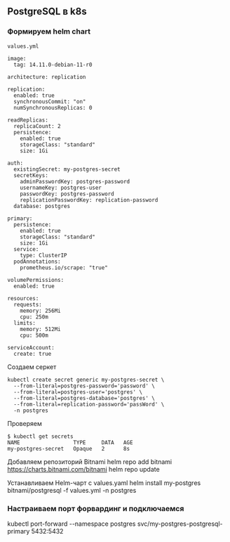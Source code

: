 ## PostgreSQL в k8s

### Формируем helm chart

```
values.yml

image:
  tag: 14.11.0-debian-11-r0

architecture: replication

replication:
  enabled: true
  synchronousCommit: "on"
  numSynchronousReplicas: 0

readReplicas:
  replicaCount: 2
  persistence:
    enabled: true
    storageClass: "standard"
    size: 1Gi

auth:
  existingSecret: my-postgres-secret
  secretKeys:
    adminPasswordKey: postgres-password
    usernameKey: postgres-user
    passwordKey: postgres-password
    replicationPasswordKey: replication-password
  database: postgres

primary:
  persistence:
    enabled: true
    storageClass: "standard"
    size: 1Gi
  service:
    type: ClusterIP
  podAnnotations:
    prometheus.io/scrape: "true"

volumePermissions:
  enabled: true

resources:
  requests:
    memory: 256Mi
    cpu: 250m
  limits:
    memory: 512Mi
    cpu: 500m

serviceAccount:
  create: true
```


Создаем серкет
```
kubectl create secret generic my-postgres-secret \
  --from-literal=postgres-password='password' \
  --from-literal=postgres-user='postgres' \
  --from-literal=postgres-database='postgres' \
  --from-literal=replication-password='passWord' \
  -n postgres
```
Проверяем
```
$ kubectl get secrets
NAME                 TYPE     DATA   AGE
my-postgres-secret   Opaque   2      8s
```
Добавляем репозиторий Bitnami
helm repo add bitnami https://charts.bitnami.com/bitnami
helm repo update

Устанавливаем Helm-чарт с values.yaml
helm install my-postgres bitnami/postgresql -f values.yml -n postgres


### Настраиваем порт форвардинг и подключаемся
kubectl port-forward --namespace postgres svc/my-postgres-postgresql-primary 5432:5432
